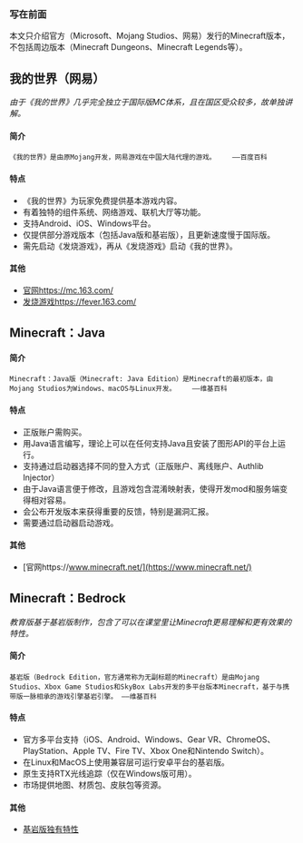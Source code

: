 ### 写在前面

本文只介绍官方（Microsoft、Mojang Studios、网易）发行的Minecraft版本，不包括周边版本（Minecraft Dungeons、Minecraft Legends等）。

## 我的世界（网易）

*由于《我的世界》几乎完全独立于国际版MC体系，且在国区受众较多，故单独讲解。*

#### 简介

    《我的世界》是由原Mojang开发，网易游戏在中国大陆代理的游戏。    ——百度百科

#### 特点

- 《我的世界》为玩家免费提供基本游戏内容。
- 有着独特的组件系统、网络游戏、联机大厅等功能。
- 支持Android、iOS、Windows平台。
- 仅提供部分游戏版本（包括Java版和基岩版），且更新速度慢于国际版。
- 需先启动《发烧游戏》，再从《发烧游戏》启动《我的世界》。

#### 其他

- [官网https://mc.163.com/](https://mc.163.com/)
- [发烧游戏https://fever.163.com/](https://fever.163.com/)

## Minecraft：Java

#### 简介

    Minecraft：Java版（Minecraft: Java Edition）是Minecraft的最初版本，由Mojang Studios为Windows、macOS与Linux开发。    ——维基百科

#### 特点

- 正版账户需购买。
- 用Java语言编写，理论上可以在任何支持Java且安装了图形API的平台上运行。
- 支持通过启动器选择不同的登入方式（正版账户、离线账户、Authlib Injector）
- 由于Java语言便于修改，且游戏包含混淆映射表，使得开发mod和服务端变得相对容易。
- 会公布开发版本来获得重要的反馈，特别是漏洞汇报。
- 需要通过启动器启动游戏。

#### 其他

- [官网https://www.minecraft.net/](https://www.minecraft.net/)

## Minecraft：Bedrock

*教育版基于基岩版制作，包含了可以在课堂里让Minecraft更易理解和更有效果的特性。*

#### 简介

    基岩版（Bedrock Edition，官方通常称为无副标题的Minecraft）是由Mojang Studios、Xbox Game Studios和SkyBox Labs开发的多平台版本Minecraft，基于与携带版一脉相承的游戏引擎基岩引擎。 ——维基百科
    
#### 特点

- 官方多平台支持（iOS、Android、Windows、Gear VR、ChromeOS、PlayStation、Apple TV、Fire TV、Xbox One和Nintendo Switch）。
- 在Linux和MacOS上使用兼容层可运行安卓平台的基岩版。
- 原生支持RTX光线追踪（仅在Windows版可用）。
- 市场提供地图、材质包、皮肤包等资源。

#### 其他

- [基岩版独有特性](https://zh.minecraft.wiki/w/%E5%9F%BA%E5%B2%A9%E7%89%88%E7%8B%AC%E6%9C%89%E7%89%B9%E6%80%A7)